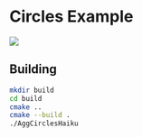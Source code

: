 # Circles Example
![](./Circles.png)

## Building

```sh
mkdir build
cd build
cmake ..
cmake --build .
./AggCirclesHaiku
```
